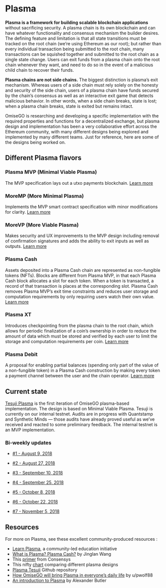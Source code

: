 # Plasma

**Plasma is a framework for building scalable blockchain applications** without sacrificing security. A plasma chain is its own blockchain and can have whatever functionality and consensus mechanism the builder desires. The defining feature and limitation is that all state transitions must be tracked on the root chain (we’re using Ethereum as our root); but rather than every individual transaction being submitted to the root chain, many transactions can be squished together and submitted to the root chain as a single state change. Users can exit funds from a plasma chain onto the root chain whenever they want, and need to do so in the event of a malicious child chain to recover their funds.

**Plasma chains are not side chains.** The biggest distinction is plasma’s exit mechanism. Whereas users of a side chain must rely solely on the honesty and security of the side chain, users of a plasma chain have funds secured by the chain’s consensus as well as an interactive exit game that detects malicious behavior. In other words, when a side chain breaks, state is lost; when a plasma chain breaks, state is exited but remains intact.

OmiseGO is researching and developing a specific implementation with the required properties and functions for a decentralized exchange, but plasma design and implementation has been a very collaborative effort across the Ethereum community, with many different designs being explored and implemented by many different teams. Just for reference, here are some of the designs being worked on.

## Different Plasma flavors

### Plasma MVP (Minimal Viable Plasma)

The MVP specification lays out a utxo payments blockchain.
[Learn more](https://ethresear.ch/t/minimal-viable-plasma/426)

### MoreMP (More Minimal Plasma)

Implements the MVP smart contract specification with minor modifications for clarity. 
[Learn more](https://github.com/kfichter/more-minimal-plasma)

### MoreVP (More Viable Plasma)

Makes security and UX improvements to the MVP design including removal of confirmation signatures and adds the ability to exit inputs as well as outputs.
[Learn more](https://ethresear.ch/t/more-viable-plasma/2160)

### Plasma Cash

Assets deposited into a Plasma Cash chain are represented as non-fungible tokens (NFTs). Blocks are different from Plasma MVP, in that each Plasma Cash block allocates a slot for each token. When a token is transacted, a record of that transaction is places at the corresponding slot. Plasma Cash removes Plasma MVP’s exit time constraints and reduces user storage and computation requirements by only requiring users watch their own value.
[Learn more](https://ethresear.ch/t/plasma-cash-plasma-with-much-less-per-user-data-checking/1298)

### Plasma XT

Introduces checkpointing from the plasma chain to the root chain, which allows for periodic finalization of a coin’s ownership in order to reduce the amount of data which must be stored and verified by each user to limit the storage and computation requirements per coin.
[Learn more](https://ethresear.ch/t/plasma-xt-plasma-cash-with-much-less-per-user-data-checking/1926)

### Plasma Debit

A proposal for enabling partial balances (spending only part of the value of a non-fungible token) in a Plasma Cash construction by making every token a payment channel between the user and the chain operator.
[Learn more](https://ethresear.ch/t/plasma-debit-arbitrary-denomination-payments-in-plasma-cash/2198)


## Current state

[Tesuji Plasma](https://github.com/omisego/elixir-omg/blob/develop/docs/tesuji_blockchain_design.md) is the first iteration of OmiseGO plasma-based implementation. The design is based on Minimal Viable Plasma. Tesuji is currently on our internal testnet. Audits are in progress with Quantstamp and Synthetic Minds — those audits have already proved useful as we’ve received and reacted to some preliminary feedback. The internal testnet is an MVP implementation.

### Bi-weekly updates

* [#1 - August 9, 2018](https://kb.omgcommunity.org/contents/deep-dive/plasma/current-state/plasma-update-1)  

* [#2 - August 27, 2018](https://kb.omgcommunity.org/contents/deep-dive/plasma/current-state/plasma-update-2)  

* [#3 - September 10, 2018](https://kb.omgcommunity.org/contents/deep-dive/plasma/current-state/plasma-update-3)  

* [#4 - September 25, 2018](https://kb.omgcommunity.org/contents/deep-dive/plasma/current-state/plasma-update-4)  

* [#5 - October 8, 2018](https://kb.omgcommunity.org/contents/deep-dive/plasma/current-state/plasma-update-5)  

* [#6 - October 22, 2018](https://kb.omgcommunity.org/contents/deep-dive/plasma/current-state/plasma-update-6) 
* [#7 - November 5, 2018](https://kb.omgcommunity.org/contents/deep-dive/plasma/current-state/plasma-update-7)


## Resources

For more on Plasma, see these excellent community-produced resources :

* [Learn Plasma](https://www.learnplasma.org/), a community-led education initiative
* [What is Plasma? Plasma Cash?](https://medium.com/crypto-economics/what-is-plasma-plasma-cash-6fbbef784a) by Jinglan Wang
* This [primer](https://media.consensys.net/the-state-of-plasma-1-6b48c1e4b295) from Consensys
* This nifty [chart](https://www.learnplasma.org/en/learn/compare.html) comparing different plasma designs
* [Plasma Tesuji](https://github.com/omisego/elixir-omg/blob/develop/docs/tesuji_blockchain_design.md) Github repository
* [How OmiseGO will bring Plasma in everyone’s daily life](https://blog.goodaudience.com/how-omisego-will-bring-plasma-in-everyones-daily-life-45c9d81a3258) by u/pwolf88
* [An introduction to Plasma](https://medium.com/@acb_/plasma-8bba7e1b1d0f) by Alexander Butler

